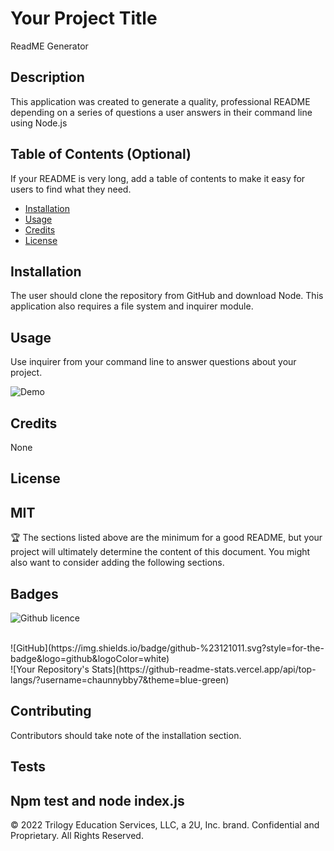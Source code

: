 # Your Project Title
ReadME Generator 

## Description 

This application was created to generate a quality, professional README depending on a series of questions a user answers in their command line using Node.js 
## Table of Contents (Optional)

If your README is very long, add a table of contents to make it easy for users to find what they need.

* [Installation](#installation)
* [Usage](#usage)
* [Credits](#credits)
* [License](#license)



## Installation

The user should clone the repository from GitHub and download Node. This application also requires a file system and inquirer module. 

## Usage 

  Use inquirer from your command line to answer questions about your project.

![Demo](assets/images/README%20Generator.gif)

## Credits

None


## License

MIT
---

🏆 The sections listed above are the minimum for a good README, but your project will ultimately determine the content of this document. You might also want to consider adding the following sections.

## Badges

![Github licence](http://img.shields.io/badge/license-MIT-blue.svg)

<BR>
![GitHub](https://img.shields.io/badge/github-%23121011.svg?style=for-the-badge&logo=github&logoColor=white)

<BR>
![Your Repository's Stats](https://github-readme-stats.vercel.app/api/top-langs/?username=chaunnybby7&theme=blue-green)



## Contributing

Contributors should take note of the installation section.

## Tests

Npm test and node index.js
---

© 2022 Trilogy Education Services, LLC, a 2U, Inc. brand. Confidential and Proprietary. All Rights Reserved.